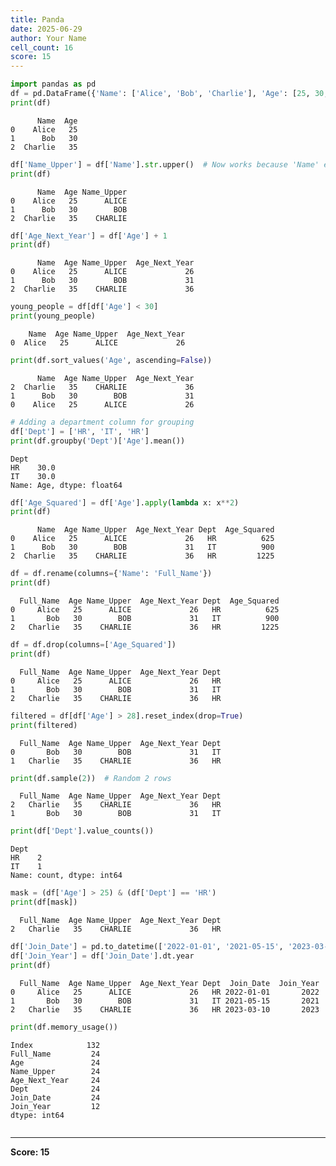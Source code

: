 ```yaml
---
title: Panda
date: 2025-06-29
author: Your Name
cell_count: 16
score: 15
---
```


```python
import pandas as pd
df = pd.DataFrame({'Name': ['Alice', 'Bob', 'Charlie'], 'Age': [25, 30, 35]})
print(df)
```

          Name  Age
    0    Alice   25
    1      Bob   30
    2  Charlie   35
    


```python
df['Name_Upper'] = df['Name'].str.upper()  # Now works because 'Name' exists
print(df)
```

          Name  Age Name_Upper
    0    Alice   25      ALICE
    1      Bob   30        BOB
    2  Charlie   35    CHARLIE
    


```python
df['Age_Next_Year'] = df['Age'] + 1
print(df)
```

          Name  Age Name_Upper  Age_Next_Year
    0    Alice   25      ALICE             26
    1      Bob   30        BOB             31
    2  Charlie   35    CHARLIE             36
    


```python
young_people = df[df['Age'] < 30]
print(young_people)
```

        Name  Age Name_Upper  Age_Next_Year
    0  Alice   25      ALICE             26
    


```python
print(df.sort_values('Age', ascending=False))
```

          Name  Age Name_Upper  Age_Next_Year
    2  Charlie   35    CHARLIE             36
    1      Bob   30        BOB             31
    0    Alice   25      ALICE             26
    


```python
# Adding a department column for grouping
df['Dept'] = ['HR', 'IT', 'HR']
print(df.groupby('Dept')['Age'].mean())
```

    Dept
    HR    30.0
    IT    30.0
    Name: Age, dtype: float64
    


```python
df['Age_Squared'] = df['Age'].apply(lambda x: x**2)
print(df)
```

          Name  Age Name_Upper  Age_Next_Year Dept  Age_Squared
    0    Alice   25      ALICE             26   HR          625
    1      Bob   30        BOB             31   IT          900
    2  Charlie   35    CHARLIE             36   HR         1225
    


```python
df = df.rename(columns={'Name': 'Full_Name'})
print(df)
```

      Full_Name  Age Name_Upper  Age_Next_Year Dept  Age_Squared
    0     Alice   25      ALICE             26   HR          625
    1       Bob   30        BOB             31   IT          900
    2   Charlie   35    CHARLIE             36   HR         1225
    


```python
df = df.drop(columns=['Age_Squared'])
print(df)
```

      Full_Name  Age Name_Upper  Age_Next_Year Dept
    0     Alice   25      ALICE             26   HR
    1       Bob   30        BOB             31   IT
    2   Charlie   35    CHARLIE             36   HR
    


```python
filtered = df[df['Age'] > 28].reset_index(drop=True)
print(filtered)
```

      Full_Name  Age Name_Upper  Age_Next_Year Dept
    0       Bob   30        BOB             31   IT
    1   Charlie   35    CHARLIE             36   HR
    


```python
print(df.sample(2))  # Random 2 rows
```

      Full_Name  Age Name_Upper  Age_Next_Year Dept
    2   Charlie   35    CHARLIE             36   HR
    1       Bob   30        BOB             31   IT
    


```python
print(df['Dept'].value_counts())
```

    Dept
    HR    2
    IT    1
    Name: count, dtype: int64
    


```python
mask = (df['Age'] > 25) & (df['Dept'] == 'HR')
print(df[mask])
```

      Full_Name  Age Name_Upper  Age_Next_Year Dept
    2   Charlie   35    CHARLIE             36   HR
    


```python
df['Join_Date'] = pd.to_datetime(['2022-01-01', '2021-05-15', '2023-03-10'])
df['Join_Year'] = df['Join_Date'].dt.year
print(df)
```

      Full_Name  Age Name_Upper  Age_Next_Year Dept  Join_Date  Join_Year
    0     Alice   25      ALICE             26   HR 2022-01-01       2022
    1       Bob   30        BOB             31   IT 2021-05-15       2021
    2   Charlie   35    CHARLIE             36   HR 2023-03-10       2023
    


```python
print(df.memory_usage())
```

    Index            132
    Full_Name         24
    Age               24
    Name_Upper        24
    Age_Next_Year     24
    Dept              24
    Join_Date         24
    Join_Year         12
    dtype: int64
    


```python

```


---
**Score: 15**